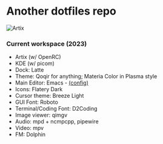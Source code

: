 # Another dotfiles repo #

![Artix](https://i.imgur.com/9x1TJka.png)

### Current workspace (2023)

* Artix (w/ OpenRC)
* KDE (w/ picom)
* Dock: Latte
* Theme: Qoqir for anything; Materia Color in Plasma style
* Main Editor: Emacs - [(config)](https://github.com/ogdenwebb/snug-emacs)
* Icons: Flatery Dark
* Cursor theme: Breeze Light
* GUI Font: Roboto
* Terminal/Coding Font: D2Coding
* Image viewer: qimgv
* Audio: mpd + ncmpcpp, pipewire
* Video: mpv
* FM: Dolphin

